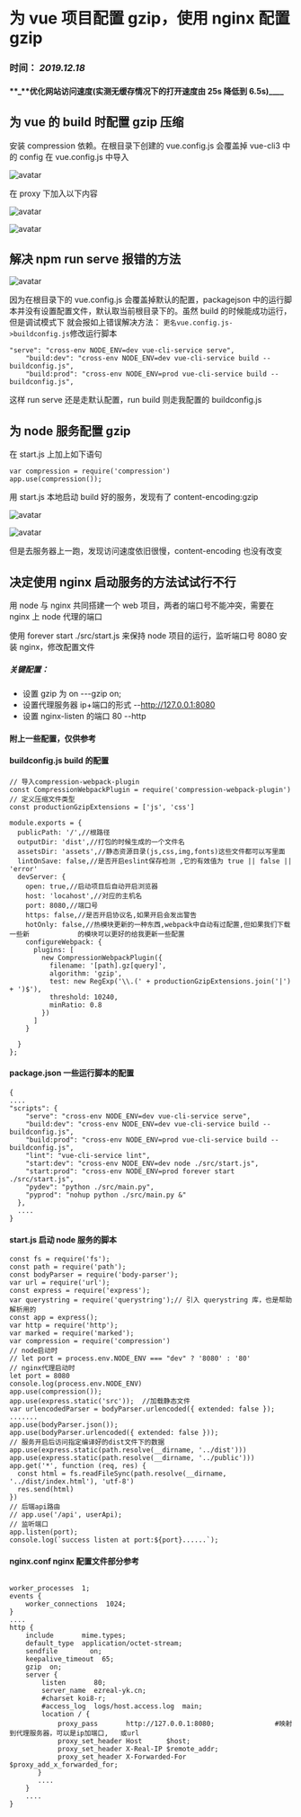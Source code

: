 # 为 vue 项目配置 gzip，使用 nginx 配置 gzip

### 时间： _2019.12.18_

#### **\_**优化网站访问速度(实测无缓存情况下的打开速度由 25s 降低到 6.5s)\_\_\_\_

## 为 vue 的 build 时配置 gzip 压缩

安装 compression 依赖。在根目录下创建的 vue.config.js 会覆盖掉 vue-cli3 中的 config 在 vue.config.js 中导入

![avatar](http://ezreal-yk.cn/assets/techs-images/2/1.bmp)

在 proxy 下加入以下内容

![avatar](http://ezreal-yk.cn/assets/techs-images/2/2.bmp)

![avatar](http://ezreal-yk.cn/assets/techs-images/2/3.bmp)

## 解决 npm run serve 报错的方法

![avatar](http://ezreal-yk.cn/assets/techs-images/2/4.bmp)

因为在根目录下的 vue.config.js 会覆盖掉默认的配置，packagejson 中的运行脚本并没有设置配置文件，默认取当前根目录下的。虽然 build 的时候能成功运行，但是调试模式下
就会报如上错误解决方法： `更名vue.config.js->buildconfig.js`修改运行脚本

```
"serve": "cross-env NODE_ENV=dev vue-cli-service serve",
    "build:dev": "cross-env NODE_ENV=dev vue-cli-service build --buildconfig.js",
    "build:prod": "cross-env NODE_ENV=prod vue-cli-service build --buildconfig.js",
```

这样 run serve 还是走默认配置，run build 则走我配置的 buildconfig.js

## 为 node 服务配置 gzip

在 start.js 上加上如下语句

```
var compression = require('compression')
app.use(compression());
```

用 start.js 本地启动 build 好的服务，发现有了 content-encoding:gzip

![avatar](http://ezreal-yk.cn/assets/techs-images/2/5.bmp)

![avatar](http://ezreal-yk.cn/assets/techs-images/2/6.bmp)

但是去服务器上一跑，发现访问速度依旧很慢，content-encoding 也没有改变

## 决定使用 nginx 启动服务的方法试试行不行

用 node 与 nginx 共同搭建一个 web 项目，两者的端口号不能冲突，需要在 nginx 上 node 代理的端口

使用 forever start ./src/start.js 来保持 node 项目的运行，监听端口号 8080 安装 nginx，修改配置文件

##### 关键配置：

- 设置 gzip 为 on ---gzip on;
- 设置代理服务器 ip+端口的形式 --http://127.0.0.1:8080
- 设置 nginx-listen 的端口 80 --http

#### 附上一些配置，仅供参考

#### buildconfig.js build 的配置

```
// 导入compression-webpack-plugin
const CompressionWebpackPlugin = require('compression-webpack-plugin')
// 定义压缩文件类型
const productionGzipExtensions = ['js', 'css']

module.exports = {
  publicPath: '/',//根路径
  outputDir: 'dist',//打包的时候生成的一个文件名
  assetsDir: 'assets',//静态资源目录(js,css,img,fonts)这些文件都可以写里面
  lintOnSave: false,//是否开启eslint保存检测 ,它的有效值为 true || false || 'error'
  devServer: {
    open: true,//启动项目后自动开启浏览器
    host: 'locahost',//对应的主机名
    port: 8080,//端口号
    https: false,//是否开启协议名,如果开启会发出警告
    hotOnly: false,//热模块更新的一种东西,webpack中自动有过配置,但如果我们下载一些新            的模块可以更好的给我更新一些配置
    configureWebpack: {
      plugins: [
        new CompressionWebpackPlugin({
          filename: '[path].gz[query]',
          algorithm: 'gzip',
          test: new RegExp('\\.(' + productionGzipExtensions.join('|') + ')$'),
          threshold: 10240,
          minRatio: 0.8
        })
      ]
    }

  }
};

```

#### package.json 一些运行脚本的配置

```
{
....
"scripts": {
    "serve": "cross-env NODE_ENV=dev vue-cli-service serve",
    "build:dev": "cross-env NODE_ENV=dev vue-cli-service build --buildconfig.js",
    "build:prod": "cross-env NODE_ENV=prod vue-cli-service build --buildconfig.js",
    "lint": "vue-cli-service lint",
    "start:dev": "cross-env NODE_ENV=dev node ./src/start.js",
    "start:prod": "cross-env NODE_ENV=prod forever start ./src/start.js",
    "pydev": "python ./src/main.py",
    "pyprod": "nohup python ./src/main.py &"
  },
  ....
}
```

#### start.js 启动 node 服务的脚本

```
const fs = require('fs');
const path = require('path');
const bodyParser = require('body-parser');
var url = require('url');
const express = require('express');
var querystring = require('querystring');// 引入 querystring 库，也是帮助解析用的
const app = express();
var http = require('http');
var marked = require('marked');
var compression = require('compression')
// node启动时
// let port = process.env.NODE_ENV === "dev" ? '8080' : '80'
// nginx代理启动时
let port = 8080
console.log(process.env.NODE_ENV)
app.use(compression());
app.use(express.static('src'));  //加载静态文件
var urlencodedParser = bodyParser.urlencoded({ extended: false });
.......
app.use(bodyParser.json());
app.use(bodyParser.urlencoded({ extended: false }));
// 服务开启后访问指定编译好的dist文件下的数据
app.use(express.static(path.resolve(__dirname, '../dist')))
app.use(express.static(path.resolve(__dirname, '../public')))
app.get('*', function (req, res) {
  const html = fs.readFileSync(path.resolve(__dirname, '../dist/index.html'), 'utf-8')
  res.send(html)
})
// 后端api路由
// app.use('/api', userApi);
// 监听端口
app.listen(port);
console.log(`success listen at port:${port}......`);
```

#### nginx.conf nginx 配置文件部分参考

```

worker_processes  1;
events {
    worker_connections  1024;
}
....
http {
    include       mime.types;
    default_type  application/octet-stream;
    sendfile        on;
    keepalive_timeout  65;
    gzip  on;
    server {
        listen       80;
        server_name  ezreal-yk.cn;
        #charset koi8-r;
        #access_log  logs/host.access.log  main;
        location / {
            proxy_pass       http://127.0.0.1:8080;               #映射到代理服务器，可以是ip加端口,   或url
            proxy_set_header Host      $host;
            proxy_set_header X-Real-IP $remote_addr;
            proxy_set_header X-Forwarded-For $proxy_add_x_forwarded_for;
       }
       ....
    }
    ....
}
```
